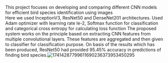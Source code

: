 This project focuses on developing and comparing different CNN models for efficient bird species identification using images  
Here we used InceptionV3, ResNet50 and DenseNet201 architectures.
Used Adam optimizer with learning rate le-2, Softmax function for classification and categorical cross entropy for calculating loss function
The proposed system works on the principle based on extracting CNN features from multiple convolutional layers. These features are aggregated and then given to classifier for classification purpose. On basis of the results which has been produced, ResNet50 had provided 95.45% accuracy in predictions of finding bird species.![17414287799611690236373953450295](https://github.com/user-attachments/assets/f67168d3-1e0e-44c9-a150-30319625a287)
